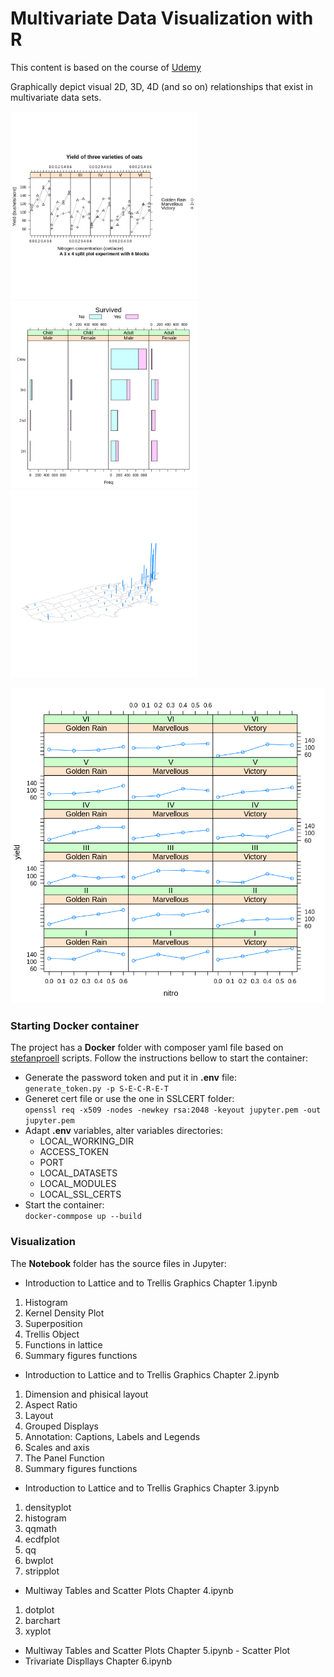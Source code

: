 # Multivariate Data Visualization with R
This content is based on the course of [Udemy](https://www.udemy.com/course/multivariate-data-visualization-with-r/?utm_source=adwords&utm_medium=udemyads&utm_campaign=R_v.PROF_la.EN_cc.ROW_ti.7432&utm_content=deal4584&utm_term=_._ag_85479003034_._ad_395185643400_._kw__._de_c_._dm__._pl__._ti_dsa-774930037369_._li_1031424_._pd__._&matchtype=b&gclid=CjwKCAiAzJLzBRAZEiwAmZb0ann4PbsIk-XaAmra_VSWqObNtfuL62xemPGA7qrm1gPyrwSU-hVVWxoCeOMQAvD_BwE)

Graphically depict visual 2D, 3D, 4D (and so on) relationships that exist in multivariate data sets.

<p float="left">
  <img src="https://github.com/pegadadigital/Multivariate-Data-Visualization-R/blob/master/Images/1.png" width="300" />
  <img src="https://github.com/pegadadigital/Multivariate-Data-Visualization-R/blob/master/Images/2.png" width="300" /> 
  <img src="https://github.com/pegadadigital/Multivariate-Data-Visualization-R/blob/master/Images/3.png" width="300" />
</p>
<p float="left">
  <img src="https://github.com/pegadadigital/Multivariate-Data-Visualization-R/blob/master/Images/4.png" width="900" />
</p>

### Starting Docker container

The project has a **Docker** folder with composer yaml file based on [stefanproell](https://github.com/stefanproell/jupyter-notebook-docker-compose) scripts. Follow the instructions bellow to start the container:
* Generate the password token and put it in **.env** file:\
`generate_token.py -p S-E-C-R-E-T` 
* Generet cert file or use the one in SSLCERT folder:\
`openssl req -x509 -nodes -newkey rsa:2048 -keyout jupyter.pem -out jupyter.pem`
* Adapt **.env** variables, alter variables directories:
    * LOCAL_WORKING_DIR
    * ACCESS_TOKEN
    * PORT
    * LOCAL_DATASETS
    * LOCAL_MODULES
    * LOCAL_SSL_CERTS
* Start the container:\
`docker-commpose up --build`

### Visualization

The **Notebook** folder has the source files in Jupyter:
* Introduction to Lattice and to Trellis Graphics Chapter 1.ipynb
 1. Histogram
 2. Kernel Density Plot
 3. Superposition
 4. Trellis Object
 5. Functions in lattice
 6. Summary figures functions
 
* Introduction to Lattice and to Trellis Graphics Chapter 2.ipynb
 1. Dimension and phisical layout
 2. Aspect Ratio
 3. Layout
 4. Grouped Displays
 5. Annotation: Captions, Labels and Legends
 6. Scales and axis
 7. The Panel Function
 8. Summary figures functions
 
* Introduction to Lattice and to Trellis Graphics Chapter 3.ipynb
 1. densityplot
 2. histogram
 3. qqmath
 4. ecdfplot
 5. qq
 6. bwplot
 7. stripplot

* Multiway Tables and Scatter Plots Chapter 4.ipynb
 1. dotplot
 2. barchart
 3. xyplot
 
* Multiway Tables and Scatter Plots Chapter 5.ipynb - Scatter Plot
* Trivariate Displlays Chapter 6.ipynb